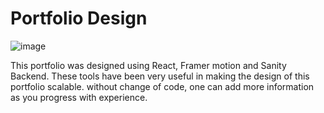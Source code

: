 # Portfolio Design

![image](https://user-images.githubusercontent.com/21057939/155575762-490ad452-818e-436d-a29a-bfbbc06b9160.png)

This portfolio was designed using React, Framer motion and Sanity Backend. These tools have been very useful in making the design of this
portfolio scalable. without change of code, one can add more information as you progress with experience. 
